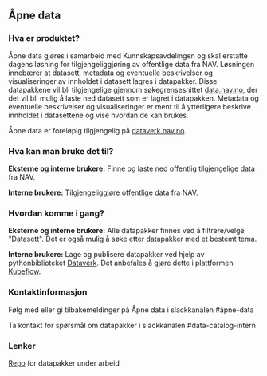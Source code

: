 ## Åpne data

### Hva er produktet?
Åpne data gjøres i samarbeid med Kunnskapsavdelingen og skal erstatte dagens løsning for tilgjengeliggjøring av offentlige data fra NAV.
Løsningen innebærer at datasett, metadata og eventuelle beskrivelser og visualiseringer av innholdet i datasett lagres i datapakker.
Disse datapakkene vil bli tilgjengelige gjennom søkegrensesnittet [data.nav.no](data.nav.no), der det vil bli mulig å laste ned datasett som er lagret i datapakken.
Metadata og eventuelle beskrivelser og visualiseringer er ment til å ytterligere beskrive innholdet i datasettene og vise hvordan de kan brukes.

Åpne data er foreløpig tilgjengelig på [dataverk.nav.no](dataverk.nav.no).

### Hva kan man bruke det til?
**Eksterne og interne brukere:** Finne og laste ned offentlig tilgjengelige data fra NAV.

**Interne brukere:**  Tilgjengeliggjøre offentlige data fra NAV.

### Hvordan komme i gang?
**Eksterne og interne brukere:** Alle datapakker finnes ved å filtrere/velge "Datasett". Det er også mulig å søke etter datapakker med et bestemt tema.

**Interne brukere:** Lage og publisere datapakker ved hjelp av pythonbiblioteket [Dataverk](https://github.com/navikt/nada/blob/master/content/analyseplattform/dataverk/README.md). Det anbefales å gjøre dette i plattformen [Kubeflow](https://github.com/navikt/nada/tree/master/content/analyseplattform/kubeflow).

### Kontaktinformasjon
Følg med eller gi tilbakemeldinger på Åpne data i slackkanalen #åpne-data

Ta kontakt for spørsmål om datapakker i slackkanalen #data-catalog-intern

### Lenker
[Repo](https://github.com/navikt/opendata) for datapakker under arbeid
